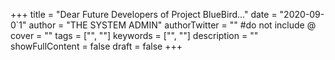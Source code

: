 +++
title = "Dear Future Developers of Project BlueBird..."
date = "2020-09-0`1"
author = "THE SYSTEM ADMIN"
authorTwitter = "" #do not include @
cover = ""
tags = ["", ""]
keywords = ["", ""]
description = ""
showFullContent = false
draft = false
+++
